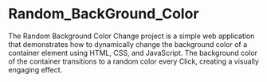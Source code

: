 # Random_BackGround_Color
The Random Background Color Change project is a simple web application that demonstrates how to dynamically change the background color of a container element using HTML, CSS, and JavaScript. The background color of the container transitions to a random color every Click, creating a visually engaging effect.
